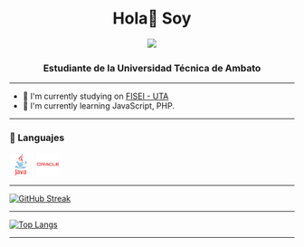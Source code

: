 <div id="header" align="center">
    <h1 align="center">Hola👋 Soy</h1>
    <img src="https://i.postimg.cc/pVZBhvmw/logo.png" width="200">
    <h3 align="center">Estudiante de la Universidad Técnica de Ambato</h3>
</div>

---

- 🔭 I'm currently studying on [FISEI - UTA](https://fisei.uta.edu.ec/v4.0/)
- 🌱 I'm currently learning JavaScript, PHP.

---
<div align="left">
    <h3>🔨 Languajes</h3>
    <img src="https://github.com/devicons/devicon/blob/master/icons/java/java-original-wordmark.svg" title="JAVA" width="40" height="40" />&nbsp;
    <img src="https://github.com/devicons/devicon/blob/master/icons/oracle/oracle-original.svg" title="ORACLE" width="40" height="40" />&nbsp;
</div>

---

[![GitHub Streak](https://github-readme-streak-stats.herokuapp.com?user=AndresT1710&theme=dark&locale=es)](https://git.io/streak-stats)

---

[![Top Langs](https://github-readme-stats-sigma-five.vercel.app/api/top-langs/?username=AndresT1710&theme=tokionight)](https://github.com/anuraghazra/github-readme-stats)

---
